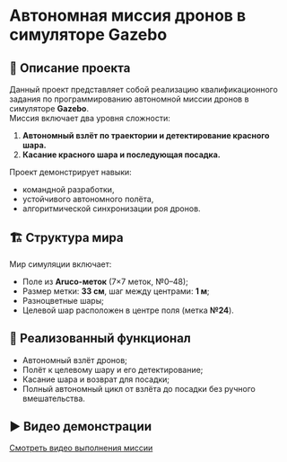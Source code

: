 # Автономная миссия дронов в симуляторе Gazebo  

## 📌 Описание проекта  
Данный проект представляет собой реализацию квалификационного задания по программированию автономной миссии дронов в симуляторе **Gazebo**.  
Миссия включает два уровня сложности:  
1. **Автономный взлёт по траектории и детектирование красного шара.**  
2. **Касание красного шара и последующая посадка.**  

Проект демонстрирует навыки:  
- командной разработки,  
- устойчивого автономного полёта,  
- алгоритмической синхронизации роя дронов.  

## 🏗️ Структура мира  
Мир симуляции включает:  
- Поле из **Aruco-меток** (7×7 меток, №0–48);  
- Размер метки: **33 см**, шаг между центрами: **1 м**;  
- Разноцветные шары;  
- Целевой шар расположен в центре поля (метка **№24**).  

## 🚀 Реализованный функционал  
- Автономный взлёт дронов;  
- Полёт к целевому шару и его детектирование;  
- Касание шара и возврат для посадки;  
- Полный автономный цикл от взлёта до посадки без ручного вмешательства.  

## ▶️ Видео демонстрации  
[Смотреть видео выполнения миссии](**https://disk.yandex.ru/i/NEHaGeruQ6pI1Q**)  
